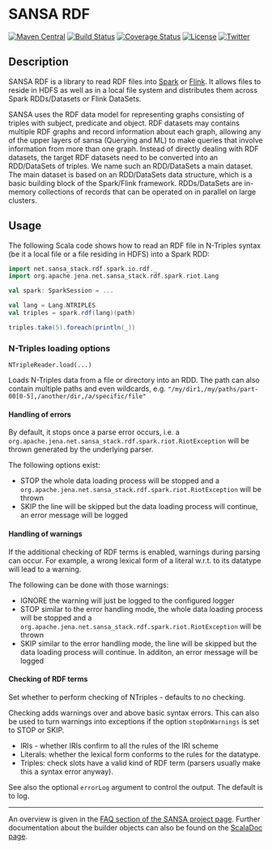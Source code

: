 # SANSA RDF
[![Maven Central](https://maven-badges.herokuapp.com/maven-central/net.sansa-stack/sansa-rdf-parent_2.11/badge.svg)](https://maven-badges.herokuapp.com/maven-central/net.sansa-stack/sansa-rdf-parent_2.11)
[![Build Status](https://ci.aksw.org/jenkins/job/SANSA%20RDF/job/develop/badge/icon)](https://ci.aksw.org/jenkins/job/SANSA%20RDF/job/develop/)
[![Coverage Status](https://coveralls.io/repos/github/SANSA-Stack/SANSA-RDF/badge.svg?branch=develop)](https://coveralls.io/github/SANSA-Stack/SANSA-RDF?branch=develop)
[![License](https://img.shields.io/badge/License-Apache%202.0-blue.svg)](https://opensource.org/licenses/Apache-2.0)
[![Twitter](https://img.shields.io/twitter/follow/SANSA_Stack.svg?style=social)](https://twitter.com/SANSA_Stack)

## Description
SANSA RDF is a library to read RDF files into [Spark](https://spark.apache.org) or [Flink](https://flink.apache.org). It allows files to reside in HDFS as well as in a local file system and distributes them across Spark RDDs/Datasets or Flink DataSets.


SANSA uses the RDF data model for representing graphs consisting of triples with subject, predicate and object. RDF datasets may contains multiple RDF graphs and record information about each graph, allowing any of the upper layers of sansa (Querying and ML) to make queries that involve information from more than one graph. Instead of directly dealing with RDF datasets, the target RDF datasets need to be converted into an RDD/DataSets of triples. We name such an RDD/DataSets a main dataset. The main dataset is based on an RDD/DataSets data structure, which is a basic building block of the Spark/Flink framework. RDDs/DataSets are in-memory collections of records that can be operated on in parallel on large clusters.

## Usage

The following Scala code shows how to read an RDF file in N-Triples syntax (be it a local file or a file residing in HDFS) into a Spark RDD:
```scala
import net.sansa_stack.rdf.spark.io.rdf._
import org.apache.jena.net.sansa_stack.rdf.spark.riot.Lang

val spark: SparkSession = ...

val lang = Lang.NTRIPLES
val triples = spark.rdf(lang)(path)

triples.take(5).foreach(println(_))
```

### N-Triples loading options
```
NTripleReader.load(...)
```
Loads N-Triples data from a file or directory into an RDD.
The path can also contain multiple paths
and even wildcards, e.g.
`"/my/dir1,/my/paths/part-00[0-5],/another/dir,/a/specific/file"`

#### Handling of errors

By default, it stops once a parse error occurs, i.e. a `org.apache.jena.net.sansa_stack.rdf.spark.riot.RiotException` will be thrown
generated by the underlying parser.

The following options exist:
- STOP the whole data loading process will be stopped and a `org.apache.jena.net.sansa_stack.rdf.spark.riot.RiotException` will be thrown
- SKIP the line will be skipped but the data loading process will continue, an error message will be logged

#### Handling of warnings

If the additional checking of RDF terms is enabled, warnings during parsing can occur. For example,
a wrong lexical form of a literal w.r.t. to its datatype will lead to a warning.

The following can be done with those warnings:
- IGNORE the warning will just be logged to the configured logger
- STOP similar to the error handling mode, the whole data loading process will be stopped and a
`org.apache.jena.net.sansa_stack.rdf.spark.riot.RiotException` will be thrown
- SKIP similar to the error handling mode, the line will be skipped but the data loading process will continue. 
In additon, an error message will be logged


#### Checking of RDF terms
Set whether to perform checking of NTriples - defaults to no checking.

Checking adds warnings over and above basic syntax errors.
This can also be used to turn warnings into exceptions if the option `stopOnWarnings` is set to STOP or SKIP.

- IRIs - whether IRIs confirm to all the rules of the IRI scheme
- Literals: whether the lexical form conforms to the rules for the datatype.
- Triples: check slots have a valid kind of RDF term (parsers usually make this a syntax error anyway).


See also the optional `errorLog` argument to control the output. The default is to log.

---
An overview is given in the [FAQ section of the SANSA project page](http://sansa-stack.net/faq/#rdf-processing). 
Further documentation about the builder objects can also be found on the [ScalaDoc page](http://sansa-stack.net/scaladocs/).
